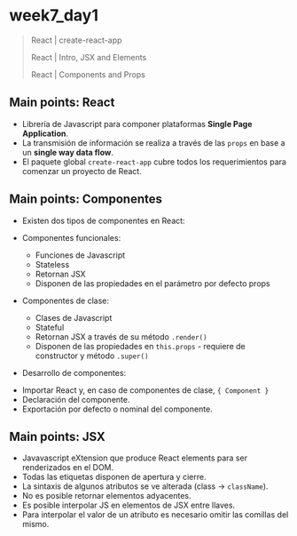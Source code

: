 # week7_day1
> React | create-react-app
>
> React | Intro, JSX and Elements
>
> React | Components and Props

## Main points: React
- Librería de Javascript para componer plataformas **Single Page Application**.
- La transmisión de información se realiza a través de las `props` en base a un **single way data flow**.
- El paquete global `create-react-app` cubre todos los requerimientos para comenzar un proyecto de React.


## Main points: Componentes
- Existen dos tipos de componentes en React:
 * Componentes funcionales:
   * Funciones de Javascript
   * Stateless
   * Retornan JSX
   * Disponen de las propiedades en el parámetro por defecto props


 * Componentes de clase:
   * Clases de Javascript
   * Stateful
   * Retornan JSX a través de su método `.render()`
   * Disponen de las propiedades en `this.props` - requiere de constructor y método `.super()`


- Desarrollo de componentes:

 * Importar React y, en caso de componentes de clase, `{ Component }`
 * Declaración del componente.
 * Exportación por defecto o nominal del componente.


## Main points: JSX
   * Javavascript eXtension que produce React elements para ser renderizados en el DOM.
   * Todas las etiquetas disponen de apertura y cierre.
   * La sintaxis de algunos atributos se ve alterada (class -> `className`).
   * No es posible retornar elementos adyacentes.
   * Es posible interpolar JS en elementos de JSX entre llaves.
   * Para interpolar el valor de un atributo es necesario omitir las comillas del mismo.
